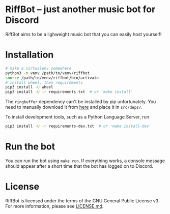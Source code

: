 # RiffBot – just another music bot for Discord

RiffBot aims to be a lighweight music bot that you can easily host yourself!

# Installation

```bash
# make a virtualenv somewhere
python3 -m venv /path/to/venv/riffbot
source /path/to/venv/riffbot/bin/activate
# install wheel, then requirements
pip3 install -U wheel
pip3 install -U -r requirements.txt  # or 'make install'
```

The `ringbuffer` dependency can't be installed by pip unfortunately. You need to manually download it from [here](https://github.com/bslatkin/ringbuffer/blob/898c893c1a6944a999919a69d1f9527cb2af096b/ringbuffer.py) and place it in
`src/deps/`.

To install development tools, such as a Python Language Server, run
```bash
pip3 install -U -r requirements-dev.txt  # or 'make install-dev'
```

# Run the bot
You can run the bot using `make run`. If everything works, a console message should appear after a short time that the
bot has logged on to Discord.

# License

RiffBot is licensed under the terms of the GNU General Public License v3. For more information, please see
[LICENSE.md](LICENSE.md).

